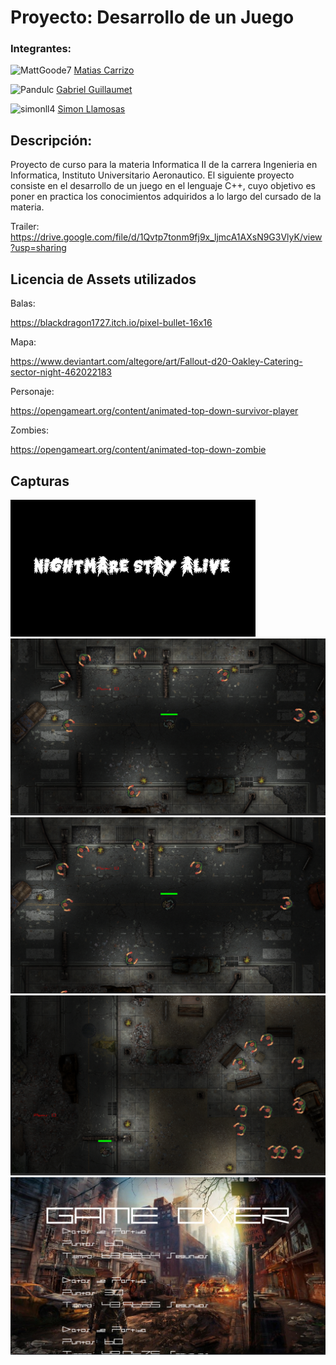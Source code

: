 # Proyecto: Desarrollo de un Juego



### Integrantes:

![MattGoode7](https://github.com/MattGoode7.png?size=70) [Matias Carrizo](https://github.com/MattGoode7)

![Pandulc](https://github.com/Pandulc.png?size=70) [Gabriel Guillaumet](https://github.com/Pandulc)

![simonll4](https://github.com/simonll4.png?size=70) [Simon Llamosas](https://github.com/simonll4)


## Descripción:

Proyecto de curso para la materia Informatica II de la carrera Ingenieria en Informatica, Instituto Universitario Aeronautico.
El siguiente proyecto consiste en el desarrollo de un juego en el lenguaje C++, cuyo objetivo es poner en practica los
conocimientos adquiridos a lo largo del cursado de la materia.

Trailer: https://drive.google.com/file/d/1Qvtp7tonm9fj9x_ljmcA1AXsN9G3VlyK/view?usp=sharing


## Licencia de Assets utilizados

Balas:  

https://blackdragon1727.itch.io/pixel-bullet-16x16

Mapa:

https://www.deviantart.com/altegore/art/Fallout-d20-Oakley-Catering-sector-night-462022183

Personaje: 

https://opengameart.org/content/animated-top-down-survivor-player

Zombies:

https://opengameart.org/content/animated-top-down-zombie

## Capturas

![Screenshot_1](assets/Game/Nightmare.png)
![Screenshot_2](assets/Game/screenshot_1.png)
![Screenshot_3](assets/Game/screenshot_2.png)
![Screenshot_4](assets/Game/screenshot_3.png)
![Screenshot_5](assets/Game/screenshot_4.png)
